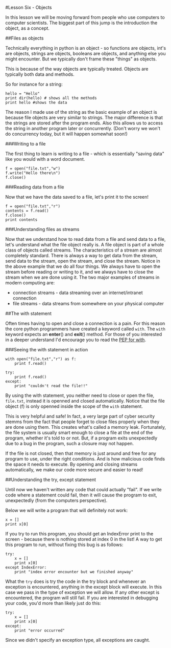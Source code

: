 #Lesson Six - Objects

In this lesson we will be moving forward from people who use computers to computer scientists.  The biggest part of this jump is the introduction the object, as a concept.  

##Files as objects

Technically everything in python is an object - so functions are objects, int's are objects, strings are objects, booleans are objects, and anything else you might encounter.  But we typically don't frame these "things" as objects.  

This is because of the way objects are typically treated.  Objects are typically both data and methods.  

So for instance for a string:

```
hello = "Hello"
print dir(hello) # shows all the methods
print hello #shows the data
```

The reason I made use of the string as the basic example of an object is because file objects are very similar to strings.  The major difference is that the strings are stored after the program ends.  Also this allows us to access the string in another program later or concurrently.  (Don't worry we won't do concurrency today, but it will happen somewhat soon!)

###Writing to a file

The first thing to learn is writing to a file - which is essentially "saving data" like you would with a word document.  

```
f = open("file.txt","w")
f.write("Hello there\n")
f.close()
```

###Reading data from a file

Now that we have the data saved to a file, let's print it to the screen!

```
f = open("file.txt","r")
contents = f.read()
f.close()
print contents
```

###Understanding files as streams

Now that we understand how to read data from a file and send data to a file, let's understand what the file object really is.  A file object is part of a whole class of objects called streams.  The characteristics of a stream are almost completely standard.  There is always a way to get data from the stream, send data to the stream, open the stream, and close the stream.  Notice in the above example that we do all four things.  We always have to open the stream before reading or writing to it, and we always have to close the stream when we are done using it.  The two major examples of streams in modern computing are:

* connection streams - data streaming over an internet/intranet connection
* file streams - data streams from somewhere on your physical computer

##The with statement

Often times having to open and close a connection is a pain.  For this reason the core python programmers have created a keyword called `with`.  The `with` keyword expects an __enter__() and __exit__() method.  For those of you interested in a deeper understand I'd encourage you to read the [PEP for with](https://www.python.org/dev/peps/pep-0343/).  

###Seeing the with statement in action

```
with open("file.txt","r") as f:
	print f.read()

try:
	print f.read()
except:
	print "couldn't read the file!!"
```

By using the with statement, you neither need to close or open the file, `file.txt`, instead it is openned and closed automatically.  Notice that the file object (f) is only openned inside the scope of the `with` statement.  

This is very helpful and safe!  In fact, a very large part of cyber security stemms from the fact that people forget to close files properly when they are done using them.  This creates what's called a memory leak.  Fortunately, the file system is usually smart enough to close a file at the end of the program, whether it's told to or not.  But, if a program exits unexpectedly due to a bug in the program, such a closure may not happen.  

If the file is not closed, then that memory is just around and free for any program to use, under the right conditions.  And is how malicious code finds the space it needs to execute.  By opening and closing streams automatically, we make our code more secure and easier to read! 

##Understanding the try, except statement

Until now we haven't written any code that could actually "fail".  If we write code where a statement could fail, then it will cause the program to exit, unexpectedly (from the computers perspective).  

Below we will write a program that will definitely not work:

```
x = []
print x[0]
```

If you try to run this program, you should get an IndexError print to the screen - because there is nothing stored at index 0 in the list!  A way to get this program to run, without fixing this bug is as follows:

```
try:
	x = []
	print x[0]
except IndexError:
	print "index error encounter but we finished anyway"
```

What the `try` does is try the code in the try block and whenever an exception is encountered, anything in the except block will execute.  In this case we pass in the type of exception we will allow.  If any other except is encountered, the program will still fail.  If you are interested in debugging your code, you'd more than likely just do this:

```
try:
	x = []
	print x[0]
except:
	print "error occurred"
``` 

Since we didn't specify an exception type, all exceptions are caught.  








